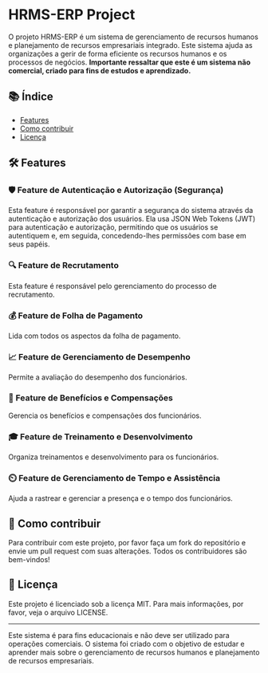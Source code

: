 # HRMS-ERP Project

O projeto HRMS-ERP é um sistema de gerenciamento de recursos humanos e planejamento de recursos empresariais integrado. Este sistema ajuda as organizações a gerir de forma eficiente os recursos humanos e os processos de negócios. **Importante ressaltar que este é um sistema não comercial, criado para fins de estudos e aprendizado.**

## 📚 Índice

- [Features](#-features)
- [Como contribuir](#-como-contribuir)
- [Licença](#-licença)

## 🛠️ Features

### 🛡️ Feature de Autenticação e Autorização (Segurança)
Esta feature é responsável por garantir a segurança do sistema através da autenticação e autorização dos usuários. Ela usa JSON Web Tokens (JWT) para autenticação e autorização, permitindo que os usuários se autentiquem e, em seguida, concedendo-lhes permissões com base em seus papéis.

### 🔍 Feature de Recrutamento
Esta feature é responsável pelo gerenciamento do processo de recrutamento.

### 💰 Feature de Folha de Pagamento
Lida com todos os aspectos da folha de pagamento.

### 📈 Feature de Gerenciamento de Desempenho
Permite a avaliação do desempenho dos funcionários.

### 🎁 Feature de Benefícios e Compensações
Gerencia os benefícios e compensações dos funcionários.

### 🎓 Feature de Treinamento e Desenvolvimento
Organiza treinamentos e desenvolvimento para os funcionários.

### ⏲️ Feature de Gerenciamento de Tempo e Assistência
Ajuda a rastrear e gerenciar a presença e o tempo dos funcionários.

## 🤝 Como contribuir

Para contribuir com este projeto, por favor faça um fork do repositório e envie um pull request com suas alterações. Todos os contribuidores são bem-vindos!

## 📜 Licença

Este projeto é licenciado sob a licença MIT. Para mais informações, por favor, veja o arquivo LICENSE.

---

Este sistema é para fins educacionais e não deve ser utilizado para operações comerciais. O sistema foi criado com o objetivo de estudar e aprender mais sobre o gerenciamento de recursos humanos e planejamento de recursos empresariais.
